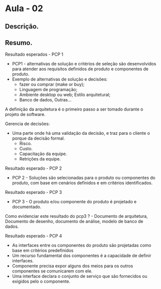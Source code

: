 # Aula - 02

## Descrição.

## Resumo.
Resultado esperados -  PCP  1
  - PCP1 - alternativas de solução e critérios de seleção são desenvolvidos para atender aos requisitos definidos de produto e componentes de produto.
  - Exemplo de alternativas de solução e decisões:
    - fazer ou comprar (make or buy);
    - Linguagem de programação;
    - Ambiente desktop ou web; Estilo arquitetural;
    - Banco de dados, Outras...

A definição da arquitetura é o primeiro passo a ser tomado durante o projeto de software.


Gerencia de decisões:
  - Uma parte onde há uma validação da decisão, e traz para o cliente o porque da decisão formal.
    - Risco.
    - Custo.
    - Capacitação da equipe.
    - Retrições da equipe.


Resultado esperado - PCP 2
  - PCP 2 - Soluções são selecionadas para o produto ou componentes do produto, com base em cenários definidos e em critérios identificados.

Resultado esperado - PCP 3
  - PCP 3 - O produto e/ou componente do produto é projetado e documentado.


Como evidenciar este resultado do pcp3 ? 
    - Documento de arquitetura, Documento de desenho, documento de análise, modelo de banco de dados.

Resultado esperado - PCP 4
  - As interfaces entre os componentes do produto são projetadas como base em critérios predefinidos
  - Um recurso fundamental dos componentes é a capacidade de definir interfaces.
  - Componente precisa expor alguns dos meios para os outros componentes se comunicarem com ele.
  - Uma interface declara o conjunto de serviço que são fornecidos ou exigidos pelo o componente.